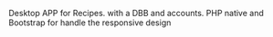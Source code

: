 Desktop APP for Recipes. with a DBB and accounts. PHP native and Bootstrap for handle the responsive design
